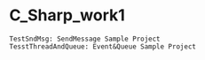 # C_Sharp_work1
	TestSndMsg: SendMessage Sample Project
	TesstThreadAndQueue: Event&Queue Sample Project



